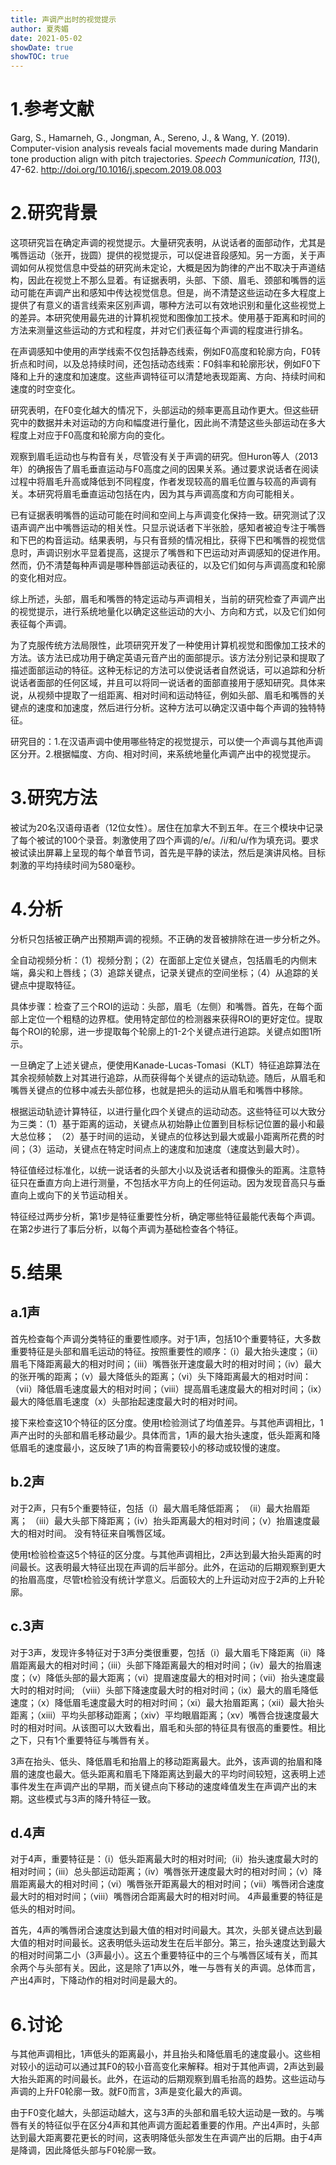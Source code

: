 ```yaml
---
title: 声调产出时的视觉提示
author: 夏秀媚
date: 2021-05-02
showDate: true
showTOC: true
---
```

# 1.参考文献
Garg, S., Hamarneh, G., Jongman, A., Sereno, J., & Wang, Y. (2019). Computer-vision analysis reveals facial movements made during Mandarin tone production align with pitch trajectories. *Speech Communication, 113*(), 47-62. http://doi.org/10.1016/j.specom.2019.08.003

# 2.研究背景
这项研究旨在确定声调的视觉提示。大量研究表明，从说话者的面部动作，尤其是嘴唇运动（张开，拢圆）提供的视觉提示，可以促进音段感知。另一方面，关于声调如何从视觉信息中受益的研究尚未定论，大概是因为韵律的产出不取决于声道结构，因此在视觉上不那么显着。有证据表明，头部、下颌、眉毛、颈部和嘴唇的运动可能在声调产出和感知中传达视觉信息。但是，尚不清楚这些运动在多大程度上提供了有意义的语言线索来区别声调，哪种方法可以有效地识别和量化这些视觉上的差异。本研究使用最先进的计算机视觉和图像加工技术。使用基于距离和时间的方法来测量这些运动的方式和程度，并对它们表征每个声调的程度进行排名。

在声调感知中使用的声学线索不仅包括静态线索，例如F0高度和轮廓方向，F0转折点和时间，以及总持续时间，还包括动态线索：F0斜率和轮廓形状，例如F0下降和上升的速度和加速度。这些声调特征可以清楚地表现距离、方向、持续时间和速度的时空变化。

研究表明，在F0变化越大的情况下，头部运动的频率更高且动作更大。但这些研究中的数据并未对运动的方向和幅度进行量化，因此尚不清楚这些头部运动在多大程度上对应于F0高度和轮廓方向的变化。

观察到眉毛运动也与构音有关，尽管没有关于声调的研究。但Huron等人（2013年）的确报告了眉毛垂直运动与F0高度之间的因果关系。通过要求说话者在阅读过程中将眉毛升高或降低到不同程度，作者发现较高的眉毛位置与较高的声调有关。本研究将眉毛垂直运动包括在内，因为其与声调高度和方向可能相关。

已有证据表明嘴唇的运动可能在时间和空间上与声调变化保持一致。研究测试了汉语声调产出中嘴唇运动的相关性。只显示说话者下半张脸，感知者被迫专注于嘴唇和下巴的构音运动。结果表明，与只有音频的情况相比，获得下巴和嘴唇的视觉信息时，声调识别水平显着提高，这提示了嘴唇和下巴运动对声调感知的促进作用。然而，仍不清楚每种声调是哪种唇部运动表征的，以及它们如何与声调高度和轮廓的变化相对应。

综上所述，头部，眉毛和嘴唇的特定运动与声调相关，当前的研究检查了声调产出的视觉提示，进行系统地量化以确定这些运动的大小、方向和方式，以及它们如何表征每个声调。

为了克服传统方法局限性，此项研究开发了一种使用计算机视觉和图像加工技术的方法。该方法已成功用于确定英语元音产出的面部提示。该方法分别记录和提取了描述面部运动的特征。这种无标记的方法可以使说话者自然说话，可以追踪和分析说话者面部的任何区域，并且可以将同一说话者的面部直接用于感知研究。具体来说，从视频中提取了一组距离、相对时间和运动特征，例如头部、眉毛和嘴唇的关键点的速度和加速度，然后进行分析。这种方法可以确定汉语中每个声调的独特特征。

研究目的：1.在汉语声调中使用哪些特定的视觉提示，可以使一个声调与其他声调区分开。2.根据幅度、方向、相对时间，来系统地量化声调产出中的视觉提示。

# 3.研究方法
被试为20名汉语母语者（12位女性）。居住在加拿大不到五年。在三个模块中记录了每个被试的100个录音。刺激使用了四个声调的/e/。/i/和/u/作为填充词。要求被试读出屏幕上呈现的每个单音节词，首先是平静的读法，然后是演讲风格。目标刺激的平均持续时间为580毫秒。


# 4.分析
分析只包括被正确产出预期声调的视频。不正确的发音被排除在进一步分析之外。

全自动视频分析：（1）视频分割；（2）在面部上定位关键点，包括眉毛的内侧末端，鼻尖和上唇线；（3）追踪关键点，记录关键点的空间坐标；（4）从追踪的关键点中提取特征。

具体步骤：检查了三个ROI的运动：头部，眉毛（左侧）和嘴唇。首先，在每个面部上定位一个粗糙的边界框。使用特定部位的检测器来获得ROI的更好定位。提取每个ROI的轮廓，进一步提取每个轮廓上的1-2个关键点进行追踪。关键点如图1所示。

一旦确定了上述关键点，便使用Kanade-Lucas-Tomasi（KLT）特征追踪算法在其余视频帧数上对其进行追踪，从而获得每个关键点的运动轨迹。随后，从眉毛和嘴唇关键点的位移中减去头部位移，也就是把头的运动从眉毛和嘴唇中移除。

根据运动轨迹计算特征，以进行量化四个关键点的运动动态。这些特征可以大致分为三类：（1）基于距离的运动，关键点从初始静止位置到目标标记位置的最小和最大总位移； （2）基于时间的运动，关键点的位移达到最大或最小距离所花费的时间；（3）运动，关键点在特定时间点上的速度和加速度（速度达到最大时）。

特征值经过标准化，以统一说话者的头部大小以及说话者和摄像头的距离。注意特征只在垂直方向上进行测量，不包括水平方向上的任何运动。因为发现音高只与垂直向上或向下的关节运动相关。

特征经过两步分析，第1步是特征重要性分析，确定哪些特征最能代表每个声调。在第2步进行了事后分析，以每个声调为基础检查各个特征。
# 5.结果
## a.1声
首先检查每个声调分类特征的重要性顺序。对于1声，包括10个重要特征，大多数重要特征是头部和眉毛运动的特征。按照重要性的顺序：（i）最大抬头速度；（ii）眉毛下降距离最大的相对时间；（iii）嘴唇张开速度最大时的相对时间；（iv）最大的张开嘴的距离；（v）最大降低头的距离；（vi）头下降距离最大的相对时间：（vii）降低眉毛速度最大的相对时间；（viii）提高眉毛速度最大的相对时间；（ix）最大的降低眉毛速度（x）头部抬起速度最大时的相对时间。

接下来检查这10个特征的区分度。使用t检验测试了均值差异。与其他声调相比，1声产出时的头部和眉毛移动最少。具体而言，1声的最大抬头速度，低头距离和降低眉毛的速度最小，这反映了1声的构音需要较小的移动或较慢的速度。

## b.2声
对于2声，只有5个重要特征，包括（i）最大眉毛降低距离； （ii）最大抬眉距离； （iii）最大头部下降距离；（iv）抬头距离最大的相对时间；（v）抬眉速度最大的相对时间。 没有特征来自嘴唇区域。

使用t检验检查这5个特征的区分度。与其他声调相比，2声达到最大抬头距离的时间最长。这表明最大特征出现在声调的后半部分。此外，在运动的后期观察到更大的抬眉高度，尽管t检验没有统计学意义。后面较大的上升运动对应于2声的上升轮廓。
## c.3声
对于3声，发现许多特征对于3声分类很重要，包括（i）最大眉毛下降距离（ii）降眉距离最大的相对时间；（iii）头部下降距离最大的相对时间；（iv）最大的抬眉速度；（v）降低头部的最大距离；（vi）提眉速度最大的相对时间；（vii）抬头速度最大时的相对时间; （viii）头部下降速度最大时的相对时间；（ix）最大的眉毛降低速度；（x）降低眉毛速度最大时的相对时间；（xi）最大抬眉距离；（xii）最大抬头距离；（xiii）平均头部移动距离；（xiv）平均眼眉距离；（xv）嘴唇合拢速度最大时的相对时间。从该图可以大致看出，眉毛和头部的特征具有很高的重要性。相比之下，只有1个重要特征与嘴唇有关。

3声在抬头、低头、降低眉毛和抬眉上的移动距离最大。此外，该声调的抬眉和降眉的速度也最大。低头距离和眉毛下降距离达到最大的平均时间较短，这表明上述事件发生在声调产出的早期，而关键点向下移动的速度峰值发生在声调产出的末期。这些模式与3声的降升特征一致。
## d.4声
对于4声，重要特征是：（i）低头距离最大时的相对时间;（ii）抬头速度最大时的相对时间；（iii）总头部运动距离；（iv）嘴唇张开速度最大时的相对时间；（v）降眉距离最大的相对时间；（vi）嘴唇张开距离最大的相对时间；（vii）嘴唇闭合速度最大时的相对时间；（viii）嘴唇闭合距离最大时的相对时间。 4声最重要的特征是低头的相对时间。  

首先，4声的嘴唇闭合速度达到最大值的相对时间最大。其次，头部关键点达到最大值的相对时间最长。这表明低头运动发生在后半部分。第三，抬头速度达到最大的相对时间第二小（3声最小）。这五个重要特征中的三个与嘴唇区域有关，而其余两个与头部有关。因此，这是除了1声以外，唯一与唇有关的声调。总体而言，产出4声时，下降动作的相对时间是最大的。

# 6.讨论
与其他声调相比，1声低头的距离最小，并且抬头和降低眉毛的速度最小。这些相对较小的运动可以通过其F0的较小音高变化来解释。相对于其他声调，2声达到最大抬头距离的时间最长。此外，在运动的后期观察到眉毛抬高的趋势。这些运动与声调的上升F0轮廓一致。就F0而言，3声是变化最大的声调。 

由于F0变化越大，头部运动越大，这与3声的头部和眉毛较大运动是一致的。与嘴唇有关的特征似乎在区分4声和其他声调方面起着重要的作用。产出4声时，头部达到最大距离要花更长的时间，这表明降低头部发生在声调产出的后期。由于4声是降调，因此降低头部与F0轮廓一致。

































